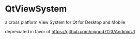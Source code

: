 # QtViewSystem
a cross platform View System for Qt for Desktop and Mobile

depreciated in favor of https://github.com/mgood7123/AndroidUI
